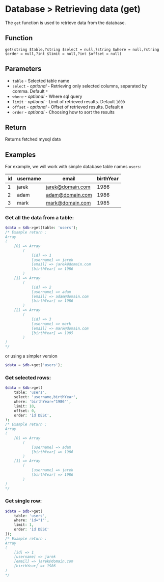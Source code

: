 # Database > Retrieving data (get)

The `get` function is used to retrieve data from the database.

## Function

`get(string $table,?string $select = null,?string $where = null,?string $order = null,?int $limit = null,?int $offset = null)`

## Parameters

 - `table` - Selected table name
 - `select` - *optional* - Retrieving only selected columns, separated by comma.  Default `*`
 - `where` - *optional* - Where sql query
 - `limit` - *optional* - Limit of retrieved results. Default `1000`
 - `offset` - *optional* - Offset of retrieved results. Default `0`
 - `order` - *optional* - Choosing how to sort the results

## Return

Returns fetched mysql data

## Examples

For example, we will work with simple database table names `users`:

| id | username | email            | birthYear  |
|----|----------|------------------|------------|
|1   |jarek     | jarek@domain.com |1986        |
|2   |adam      | adam@domain.com  |1986        |
|3   |mark      | mark@domain.com  |1985        |

### Get all the data from a table:

```php
$data = $db->get(table: 'users');
/* Example return :
Array
(
    [0] => Array
        (
            [id] => 1
            [username] => jarek
            [email] => jarek@domain.com
            [birthYear] => 1986
        )
    [1] => Array
        (
            [id] => 2
            [username] => adam
            [email] => adam@domain.com
            [birthYear] => 1986
        )
    [2] => Array
        (
            [id] => 3
            [username] => mark
            [email] => mark@domain.com
            [birthYear] => 1985
        )
)
*/
```

or using a simpler version

```php
$data = $db->get('users');
```

### Get selected rows:

```php
$data = $db->get(
    table: 'users',
    select: 'username,birthYear',
    where: 'birthYear="1986"',
    limit: 10,
    offset: 0,
    order: 'id DESC',
);
/* Example return :
Array
(
    [0] => Array
        (
            [username] => adam
            [birthYear] => 1986
        )
    [1] => Array
        (
            [username] => jarek
            [birthYear] => 1986
        )
)
*/
```

### Get single row:

```php
$data = $db->get(
    table: 'users',
    where: 'id="1"',
    limit: 1,
    order: 'id DESC'
]);
/* Example return :
Array
(
    [id] => 1
    [username] => jarek
    [email] => jarek@domain.com
    [birthYear] => 1986
)
*/
```